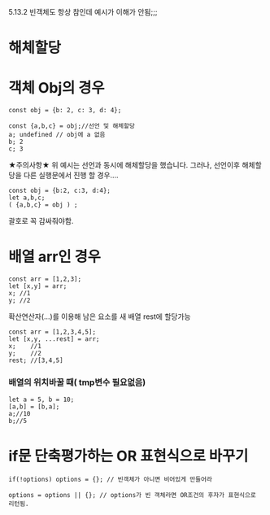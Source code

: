 5.13.2 빈객체도 항상 참인데 예시가 이해가 안됨;;;


해체할당
=

# 객체 Obj의 경우
~~~
const obj = {b: 2, c: 3, d: 4};

const {a,b,c} = obj;//선언 및 해체할당
a; undefined // obj에 a 없음
b; 2
c; 3

~~~

★주의사항★  위 예시는 선언과 동시에 해체할당을 했습니다.
그러나, 선언이후 해체할당을 다른 실행문에서 진행 할 경우....
~~~
const obj = {b:2, c:3, d:4};
let a,b,c;
( {a,b,c} = obj ) ;
~~~
괄호로 꼭 감싸줘야함.

# 배열 arr인 경우
~~~
const arr = [1,2,3];
let [x,y] = arr;
x; //1
y; //2
~~~

확산연산자(...)를 이용해 남은 요소를 새 배열 rest에 할당가능
~~~
const arr = [1,2,3,4,5];
let [x,y, ...rest] = arr;
x;    //1
y;    //2
rest; //[3,4,5]
~~~


### 배열의 위치바꿀 때( tmp변수 필요없음)

~~~
let a = 5, b = 10;
[a,b] = [b,a];
a;//10
b;//5
~~~

# if문 단축평가하는 OR 표현식으로 바꾸기
~~~
if(!options) options = {}; // 빈객체가 아니면 비어있게 만들어라
~~~
~~~
options = options || {}; // options가 빈 객체라면 OR조건의 후자가 표현식으로 리턴됨.
~~~

